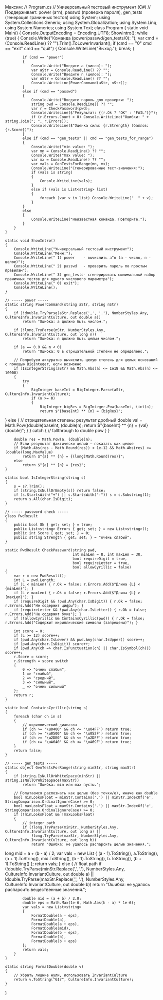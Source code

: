 Максим:
// Program.cs
// Универсальный тестовый инструмент (C#)
// Поддерживает: power (a^n), passwd (проверка пароля), gen_tests (генерация граничных тестов)
using System;
using System.Collections.Generic;
using System.Globalization;
using System.Linq;
using System.Numerics;
using System.Text;
class Program
{
    static void Main()
    {
        Console.OutputEncoding = Encoding.UTF8;
        ShowIntro();
        while (true)
        {
            Console.Write("Команда (power/passwd/gen_tests/0): ");
            var cmd = (Console.ReadLine() ?? "").Trim().ToLowerInvariant();
            if (cmd == "0"  cmd == "exit"  cmd == "quit") { Console.WriteLine("Выход."); break; }

            if (cmd == "power")
            {
                Console.Write("Введите a (число): ");
                var aStr = Console.ReadLine() ?? "";
                Console.Write("Введите n (целое): ");
                var nStr = Console.ReadLine() ?? "";
                Console.WriteLine(PowerCommand(aStr, nStr));
            }
            else if (cmd == "passwd")
            {
                Console.Write("Введите пароль для проверки: ");
                string pwd = Console.ReadLine() ?? "";
                var r = CheckPassword(pwd);
                Console.WriteLine($"Результат: {(r.Ok ? "OK" : "FAIL")}");
                if (r.Errors.Count > 0) Console.WriteLine("Ошибки: " + string.Join("; ", r.Errors));
                Console.WriteLine($"Оценка силы: {r.Strength} (баллов: {r.Score})");
            }
            else if (cmd == "gen_tests" || cmd == "gen_tests_for_range")
            {
                Console.Write("min value: ");
                var mn = Console.ReadLine() ?? "";
                Console.Write("max value: ");
                var mx = Console.ReadLine() ?? "";
                var vals = GenTestsForRange(mn, mx);
                Console.WriteLine("Сгенерированные тест-значения:");
                if (vals is string)
                {
                    Console.WriteLine(vals);
                }
                else if (vals is List<string> list)
                {
                    foreach (var v in list) Console.WriteLine("  " + v);
                }
            }
            else
            {
                Console.WriteLine("Неизвестная команда. Повторите.");
            }
        }
    }

    static void ShowIntro()
    {
        Console.WriteLine("Универсальный тестовый инструмент");
        Console.WriteLine("Меню:");
        Console.WriteLine(" 1) power    - вычислить a^n (a - число, n - целое)");
        Console.WriteLine(" 2) passwd   - проверить пароль по простым правилам");
        Console.WriteLine(" 3) gen_tests- сгенерировать минимальный набор граничных тестов для одного числового параметра");
        Console.WriteLine(" 0) exit");
        Console.WriteLine();
    }

    // ----- power -----
    static string PowerCommand(string aStr, string nStr)
    {
        if (!double.TryParse(aStr.Replace(',', '.'), NumberStyles.Any, CultureInfo.InvariantCulture, out double a))
            return "Ошибка: a должно быть числом.";

        if (!long.TryParse(nStr, NumberStyles.Any, CultureInfo.InvariantCulture, out long n))
            return "Ошибка: n должно быть целым числом.";

        if (a == 0.0 && n < 0)
            return "Ошибка: 0 в отрицательной степени не определено.";

        // Попробуем аккуратно вычислить целую степень для целых оснований с помощью BigInteger, если возможно
        if (IsIntegerString(aStr) && Math.Abs(a) <= 1e18 && Math.Abs(n) <= 10000)
        {
            try
            {
                BigInteger baseInt = BigInteger.Parse(aStr, CultureInfo.InvariantCulture);
                if (n >= 0)
                {
                    BigInteger bigRes = BigInteger.Pow(baseInt, (int)n);
                    return $"{baseInt} ** {n} = {bigRes}";

}
                else
                {
                    // отрицательная степень: результат дробный
                    double val = Math.Pow((double)baseInt, (double)n);
                    return $"{baseInt} ** {n} = {val} (double)";
                }
            }
            catch
            {
                // fallthrough to double pow
            }
        }

        double res = Math.Pow(a, (double)n);
        // Если результат фактически целый — показать как целое
        if (Math.Abs(res - Math.Round(res)) < 1e-12 && Math.Abs(res) <= (double)long.MaxValue)
            return $"{a} ** {n} = {(long)Math.Round(res)}";
        else
            return $"{a} ** {n} = {res}";
    }

    static bool IsIntegerString(string s)
    {
        s = s?.Trim();
        if (string.IsNullOrEmpty(s)) return false;
        if (s.StartsWith("+") || s.StartsWith("-")) s = s.Substring(1);
        return s.All(char.IsDigit);
    }

    // ----- password check -----
    class PwdResult
    {
        public bool Ok { get; set; } = true;
        public List<string> Errors { get; set; } = new List<string>();
        public int Score { get; set; } = 0;
        public string Strength { get; set; } = "очень слабый";
    }

    static PwdResult CheckPassword(string pwd,
                                   int minLen = 8, int maxLen = 30,
                                   bool requireDigit = true,
                                   bool requireLetter = true,
                                   bool allowCyrillic = false)
    {
        var r = new PwdResult();
        int L = pwd.Length;
        if (L < minLen) { r.Ok = false; r.Errors.Add($"Длина {L} < {minLen}"); }
        if (L > maxLen) { r.Ok = false; r.Errors.Add($"Длина {L} > {maxLen}"); }
        if (requireDigit && !pwd.Any(char.IsDigit)) { r.Ok = false; r.Errors.Add("Не содержит цифры"); }
        if (requireLetter && !pwd.Any(char.IsLetter)) { r.Ok = false; r.Errors.Add("Не содержит букв"); }
        if (!allowCyrillic && ContainsCyrillic(pwd)) { r.Ok = false; r.Errors.Add("Содержит кириллические символы (запрещены)"); }

        int score = 0;
        if (L >= 12) score++;
        if (pwd.Any(char.IsLower) && pwd.Any(char.IsUpper)) score++;
        if (pwd.Any(char.IsDigit)) score++;
        if (pwd.Any(ch => char.IsPunctuation(ch) || char.IsSymbol(ch))) score++;
        r.Score = score;
        r.Strength = score switch
        {
            0 => "очень слабый",
            1 => "слабый",
            2 => "средний",
            3 => "сильный",
            _ => "очень сильный"
        };
        return r;
    }

    static bool ContainsCyrillic(string s)
    {
        foreach (char ch in s)
        {
            // кириллический диапазон
            if (ch >= '\u0400' && ch <= '\u04FF') return true;
            if (ch >= '\u0500' && ch <= '\u052F') return true;
            if (ch >= '\u2DE0' && ch <= '\u2DFF') return true;
            if (ch >= '\uA640' && ch <= '\uA69F') return true;
        }
        return false;
    }

    // ----- gen_tests -----
    static object GenTestsForRange(string minStr, string maxStr)
    {
        if (string.IsNullOrWhiteSpace(minStr) || string.IsNullOrWhiteSpace(maxStr))
            return "Ошибка: min или max пусты.";

        // Попытаемся распознать как целые (без точки/е), иначе как double
        bool minLooksFloat = minStr.Contains('.') || minStr.IndexOf('e', StringComparison.OrdinalIgnoreCase) >= 0;
        bool maxLooksFloat = maxStr.Contains('.') || maxStr.IndexOf('e', StringComparison.OrdinalIgnoreCase) >= 0;
        if (!minLooksFloat && !maxLooksFloat)
        {
            // integer path
            if (!long.TryParse(minStr, NumberStyles.Any, CultureInfo.InvariantCulture, out long a) ||
                !long.TryParse(maxStr, NumberStyles.Any, CultureInfo.InvariantCulture, out long b))
                return "Ошибка: не удалось распарсить целые значения.";

long mid = a + (b - a) / 2;
            var vals = new List<string>
            {
                (a - 1).ToString(),
                a.ToString(),
                (a + 1).ToString(),
                mid.ToString(),
                (b - 1).ToString(),
                b.ToString(),
                (b + 1).ToString()
            };
            return vals;
        }
        else
        {
            // float path
            if (!double.TryParse(minStr.Replace(',', '.'), NumberStyles.Any, CultureInfo.InvariantCulture, out double a) ||
                !double.TryParse(maxStr.Replace(',', '.'), NumberStyles.Any, CultureInfo.InvariantCulture, out double b))
                return "Ошибка: не удалось распарсить вещественные значения.";

            double mid = (a + b) / 2.0;
            double eps = Math.Max(1e-6, Math.Abs(b - a) * 1e-6);
            var vals = new List<string>
            {
                FormatDouble(a - eps),
                FormatDouble(a),
                FormatDouble(a + eps),
                FormatDouble(mid),
                FormatDouble(b - eps),
                FormatDouble(b),
                FormatDouble(b + eps)
            };
            return vals;
        }
    }

    static string FormatDouble(double v)
    {
        // Убрать лишние нули, использовать InvariantCulture
        return v.ToString("G17", CultureInfo.InvariantCulture);
    }
}
